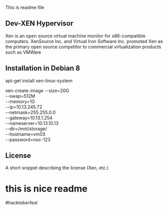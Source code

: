 This is readme file
## Dev-XEN Hypervisor
Xen is an open source virtual machine monitor for x86-compatible computers. XenSource Inc. and Virtual Iron Software Inc. promoted Xen as the primary open source competitor to commercial virtualization products such as VMWare

## Installation in Debian 8
apt-get install xen-linux-system

xen-create-image --size=20G \
--swap=512M \
--memory=1G \
--ip=10.13.245.72 \
--netmask=255.255.0.0 \
--gateway=10.13.1.254 \
--nameserver=10.13.10.13 \
--dir=/mnt/storage/ \
--hostname=vm03 \
--password=noc-123


## License

A short snippet describing the license (Xen, etc.)
# this is nice readme

#hacktoberfest

